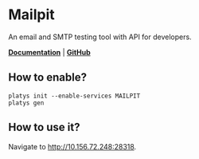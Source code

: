 # Mailpit

An email and SMTP testing tool with API for developers.

**[Documentation](https://github.com/axllent/mailpit/wiki)** | **[GitHub](https://github.com/axllent/mailpit)**

## How to enable?

```
platys init --enable-services MAILPIT
platys gen
```

## How to use it?

Navigate to <http://10.156.72.248:28318>.
